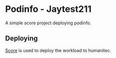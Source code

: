 # Podinfo - Jaytest211

A simple score project deploying podinfo.

## Deploying

[Score](https://score.dev/) is used to deploy the workload to humanitec.
